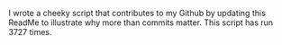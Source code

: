 I wrote a cheeky script that contributes to my Github by updating this ReadMe to illustrate why more than commits matter. This script has run 3727 times.